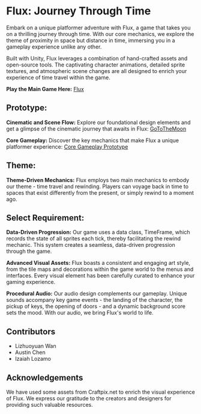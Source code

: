 # Flux: Journey Through Time

Embark on a unique platformer adventure with Flux, a game that takes you on a thrilling journey through time. With our core mechanics, we explore the theme of proximity in space but distance in time, immersing you in a gameplay experience unlike any other.

Built with Unity, Flux leverages a combination of hand-crafted assets and open-source tools. The captivating character animations, detailed sprite textures, and atmospheric scene changes are all designed to enrich your experience of time travel within the game. 

**Play the Main Game Here:** [Flux](https://bean-yuan.itch.io/flux)

## Prototype:

**Cinematic and Scene Flow:** Explore our foundational design elements and get a glimpse of the cinematic journey that awaits in Flux: [GoToTheMoon](https://beanyuan.github.io/GoToTheMoon/)

**Core Gameplay:** Discover the key mechanics that make Flux a unique platformer experience: [Core Gameplay Prototype](https://beanyuan.github.io/FinalProjectCoreGamePlay/)

## Theme:

**Theme-Driven Mechanics:** Flux employs two main mechanics to embody our theme - time travel and rewinding. Players can voyage back in time to spaces that exist differently from the present, or simply rewind to a moment ago.

## Select Requirement:

**Data-Driven Progression:** Our game uses a data class, TimeFrame, which records the state of all sprites each tick, thereby facilitating the rewind mechanic. This system creates a seamless, data-driven progression through the game.

**Advanced Visual Assets:** Flux boasts a consistent and engaging art style, from the tile maps and decorations within the game world to the menus and interfaces. Every visual element has been carefully curated to enhance your gaming experience.

**Procedural Audio:** Our audio design complements our gameplay. Unique sounds accompany key game events - the landing of the character, the pickup of keys, the opening of doors - and a dynamic background score sets the mood. With our audio, we bring Flux's world to life.

## Contributors

- Lizhuoyuan Wan
- Austin Chen
- Izaiah Lozamo

## Acknowledgements

We have used some assets from Craftpix.net to enrich the visual experience of Flux. We express our gratitude to the creators and designers for providing such valuable resources.